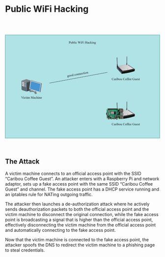 
# Public WiFi Hacking

<br><br>
<p align="center">
  <a href="https://viewer.diagrams.net/?tags=%7B%7D&lightbox=1&highlight=0000ff&edit=_blank&layers=1&nav=1&title=Public%20WiFi%20Hacking.drawio#Uhttps%3A%2F%2Fdrive.google.com%2Fuc%3Fid%3D1h2twrBb6UFNGRPrBiIgxzS_S9tUTfHqW%26export%3Ddownload">
    <img src="/img/WiFiHacking.svg">
  </a>
</p>
<br>

## The Attack

A victim machine connects to an official access point with the SSID “Caribou Coffee Guest”. An attacker enters with a Raspberry Pi and network adaptor, sets up a fake access point with the same SSID “Caribou Coffee Guest” and channel. The fake access point has a DHCP service running and an iptables rule for NATing outgoing traffic.

The attacker then launches a de-authorization attack where he actively sends deauthorization packets to both the official access point and the victim machine to disconnect the original connection, while the fake access point is broadcasting a signal that is higher than the official access point, effectively disconnecting the victim machine from the official access point and automatically connecting to the fake access point.

Now that the victim machine is connected to the fake access point, the attacker spoofs the DNS to redirect the victim machine to a phishing page to steal credentials.
